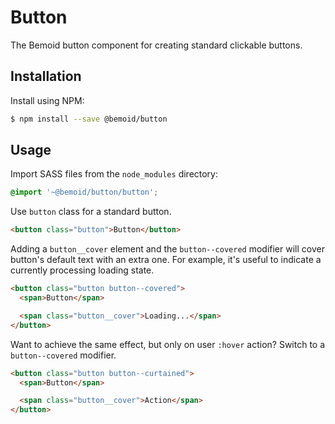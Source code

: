 # Button

The Bemoid button component for creating standard clickable buttons.

## Installation

Install using NPM:

```bash
$ npm install --save @bemoid/button
```

## Usage

Import SASS files from the `node_modules` directory:

```scss
@import '~@bemoid/button/button';
```

Use `button` class for a standard button.

```html
<button class="button">Button</button>
```

Adding a `button__cover` element and the `button--covered` modifier will cover button's default text with an extra one. For example, it's useful to indicate a currently processing loading state.

```html
<button class="button button--covered">
  <span>Button</span>

  <span class="button__cover">Loading...</span>
</button>
```

Want to achieve the same effect, but only on user `:hover` action? Switch to a `button--covered` modifier.

```html
<button class="button button--curtained">
  <span>Button</span>

  <span class="button__cover">Action</span>
</button>
```